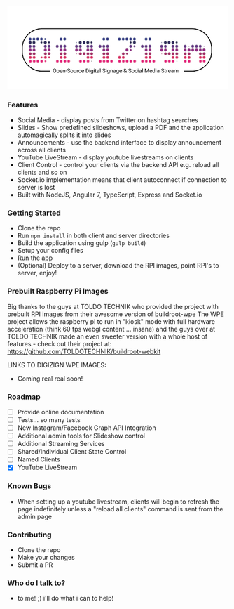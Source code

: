 ![Alt text](/storage/digizign-logo.png?raw=true "DigiZign")


### Features ###

* Social Media - display posts from Twitter on hashtag searches
* Slides - Show predefined slideshows, upload a PDF and the application automagically splits it into slides
* Announcements - use the backend interface to display announcement across all clients
* YouTube LiveStream - display youtube livestreams on clients
* Client Control - control your clients via the backend API e.g. reload all clients and so on
* Socket.io implementation means that client autoconnect if connection to server is lost
* Built with NodeJS, Angular 7, TypeScript, Express and Socket.io

### Getting Started ###

* Clone the repo
* Run `npm install` in both client and server directories
* Build the application using gulp (`gulp build`)
* Setup your config files
* Run the app
* (Optional) Deploy to a server, download the RPI images, point RPI's to server, enjoy!

### Prebuilt Raspberry Pi Images ###
Big thanks to the guys at TOLDO TECHNIK who provided the project with prebuilt RPI images from their awesome version of buildroot-wpe
The WPE project allows the raspberry pi to run in "kiosk" mode with full hardware acceleration (think 60 fps webgl content ... insane) and the guys over at TOLDO TECHNIK made an even sweeter version with a whole host of features - check out their project at: https://github.com/TOLDOTECHNIK/buildroot-webkit

LINKS TO DIGIZIGN WPE IMAGES:
* Coming real real soon!

### Roadmap ### 
- [ ] Provide online documentation
- [ ] Tests... so many tests
- [ ] New Instagram/Facebook Graph API Integration
- [ ] Additional admin tools for Slideshow control
- [ ] Additional Streaming Services
- [ ] Shared/Individual Client State Control
- [ ] Named Clients
- [X] YouTube LiveStream

### Known Bugs ###
* When setting up a youtube livestream, clients will begin to refresh the page indefinitely unless a "reload all clients" command is sent from the admin page

### Contributing ###

* Clone the repo
* Make your changes
* Submit a PR

### Who do I talk to? ###

* to me! ;) i'll do what i can to help!

